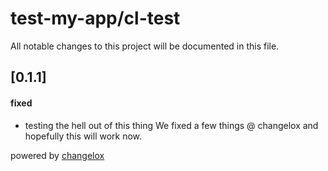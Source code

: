 # test-my-app/cl-test

All notable changes to this project will be documented in this file.

## [0.1.1]

#### fixed

-   testing the hell out of this thing
    We fixed a few things @ changelox and hopefully this will work now.





powered by [changelox](https://changelox.com)

